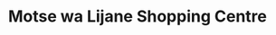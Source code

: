 ---
title: "Motse wa Lijane Shopping Centre"
url: /hlahatsi-katlehong/motse-wa-lijane-shopping-centre/
shop: mall
---